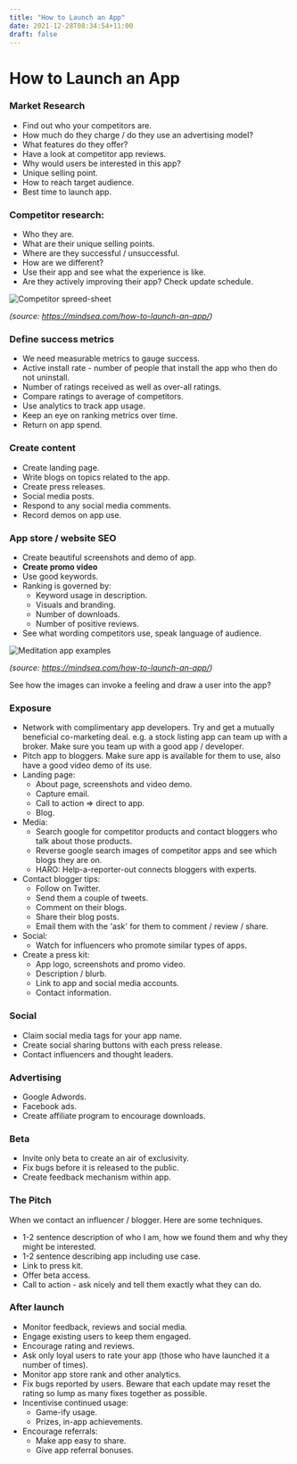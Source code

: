 ```yaml
---
title: "How to Launch an App"
date: 2021-12-28T08:34:54+11:00
draft: false 
---
```


# How to Launch an App

### Market Research
* Find out who your competitors are.
* How much do they charge / do they use an advertising model?
* What features do they offer?
* Have a look at competitor app reviews.
* Why would users be interested in this app?
* Unique selling point.
* How to reach target audience.
* Best time to launch app.

### Competitor research:
* Who they are.
* What are their unique selling points.
* Where are they successful / unsuccessful. 
* How are we different?
* Use their app and see what the experience is like.
* Are they actively improving their app? Check update schedule.

![Competitor spreed-sheet](/imgs/posts/launch-app/competitor-spreedsheet.png)

*(source: https://mindsea.com/how-to-launch-an-app/)*

### Define success metrics
* We need measurable metrics to gauge success.
* Active install rate - number of people that install the app who then do not uninstall.
* Number of ratings received as well as over-all ratings.
* Compare ratings to average of competitors.
* Use analytics to track app usage.
* Keep an eye on ranking metrics over time.
* Return on app spend.

### Create content
* Create landing page.
* Write blogs on topics related to the app.
* Create press releases.
* Social media posts.
* Respond to any social media comments.
* Record demos on app use.

### App store / website SEO
* Create beautiful screenshots and demo of app.
* **Create promo video**
* Use good keywords.
* Ranking is governed by:
  * Keyword usage in description.
  * Visuals and branding.
  * Number of downloads.
  * Number of positive reviews.
* See what wording competitors use, speak language of audience.

![Meditation app examples](/imgs/posts/launch-app/meditation-app-visuals.jpg)

*(source: https://mindsea.com/how-to-launch-an-app/)*

See how the images can invoke a feeling and draw a user into the app?

### Exposure
* Network with complimentary app developers. Try and get a mutually beneficial co-marketing deal. e.g. a stock listing app can team up with a broker. Make sure you team up with a good app / developer.
* Pitch app to bloggers. Make sure app is available for them to use, also have a good video demo of its use.
* Landing page:
  * About page, screenshots and video demo.
  * Capture email.
  * Call to action => direct to app.
  * Blog.
* Media:
  * Search google for competitor products and contact bloggers who talk about those products.
  * Reverse google search images of competitor apps and see which blogs they are on.
  * HARO: Help-a-reporter-out connects bloggers with experts.
* Contact blogger tips:
  * Follow on Twitter.
  * Send them a couple of tweets.
  * Comment on their blogs.
  * Share their blog posts.
  * Email them with the 'ask' for them to comment / review / share.
* Social:
  * Watch for influencers who promote similar types of apps.
* Create a press kit:
  * App logo, screenshots and promo video.
  * Description / blurb.
  * Link to app and social media accounts.
  * Contact information.

### Social
* Claim social media tags for your app name.
* Create social sharing buttons with each press release.
* Contact influencers and thought leaders.

### Advertising
* Google Adwords.
* Facebook ads.
* Create affiliate program to encourage downloads.

### Beta
* Invite only beta to create an air of exclusivity. 
* Fix bugs before it is released to the public.
* Create feedback mechanism within app.

### The Pitch
When we contact an influencer / blogger. Here are some techniques.
* 1-2 sentence description of who I am, how we found them and why they might be interested.
* 1-2 sentence describing app including use case.
* Link to press kit.
* Offer beta access.
* Call to action - ask nicely and tell them exactly what they can do.

### After launch
* Monitor feedback, reviews and social media.
* Engage existing users to keep them engaged.
* Encourage rating and reviews.
* Ask only loyal users to rate your app (those who have launched it a number of times).
* Monitor app store rank and other analytics.
* Fix bugs reported by users. Beware that each update may reset the rating so lump as many fixes together as possible.
* Incentivise continued usage:
  * Game-ify usage.
  * Prizes, in-app achievements. 
* Encourage referrals:
  * Make app easy to share.
  * Give app referral bonuses. 